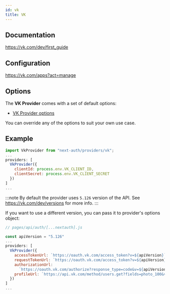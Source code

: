 ```yaml
---
id: vk
title: VK
---
```


## Documentation

https://vk.com/dev/first_guide

## Configuration

https://vk.com/apps?act=manage

## Options

The **VK Provider** comes with a set of default options:

- [VK Provider options](https://github.com/nextauthjs/next-auth/blob/main/packages/next-auth/src/providers/vk.ts)

You can override any of the options to suit your own use case.

## Example

```js
import VkProvider from "next-auth/providers/vk";
...
providers: [
  VkProvider({
    clientId: process.env.VK_CLIENT_ID,
    clientSecret: process.env.VK_CLIENT_SECRET
  })
]
...
```

:::note
By default the provider uses `5.126` version of the API. See https://vk.com/dev/versions for more info.
:::

If you want to use a different version, you can pass it to provider's options object:

```js
// pages/api/auth/[...nextauth].js

const apiVersion = "5.126"
...
providers: [
  VkProvider({
    accessTokenUrl: `https://oauth.vk.com/access_token?v=${apiVersion}`,
    requestTokenUrl: `https://oauth.vk.com/access_token?v=${apiVersion}`,
    authorizationUrl:
      `https://oauth.vk.com/authorize?response_type=code&v=${apiVersion}`,
    profileUrl: `https://api.vk.com/method/users.get?fields=photo_100&v=${apiVersion}`,
  })
]
...
```

